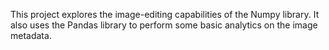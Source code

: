 This project explores the image-editing capabilities of the Numpy library. 
It also uses the Pandas library to perform some basic analytics on the image metadata. 

